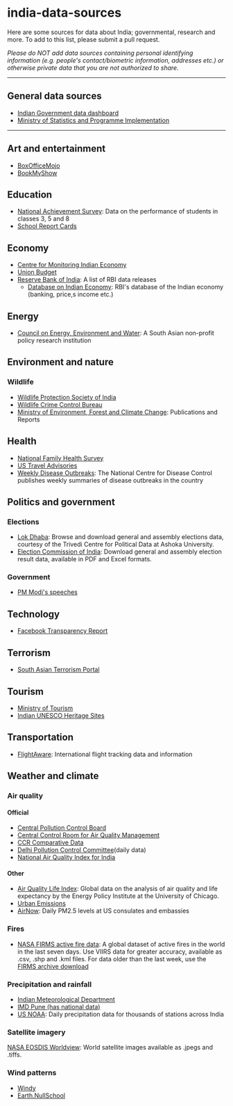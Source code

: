 # india-data-sources
Here are some sources for data about India; governmental, research and more. To add to this list, please submit a pull request. 

*Please do NOT add data sources containing personal identifying information (e.g. people's contact/biometric information, addresses etc.) or otherwise private data that you are not authorized to share.*

___

## General data sources
* [Indian Government data dashboard](https://data.gov.in/)
* [Ministry of Statistics and Programme Implementation](http://www.mospi.gov.in/)

___
## Art and entertainment
* [BoxOfficeMojo](https://www.boxofficemojo.com/)
* [BookMyShow](https://in.bookmyshow.com/)

## Education
* [National Achievement Survey](http://nas.schooleduinfo.in/dashboard/nas_ncert#/): Data on the performance of students in classes 3, 5 and 8
* [School Report Cards](http://schoolreportcards.in/SRC-New/)

## Economy
* [Centre for Monitoring Indian Economy](https://www.cmie.com/)
* [Union Budget](https://www.indiabudget.gov.in/)
* [Reserve Bank of India](https://rbi.org.in/Scripts/Statistics.aspx): A list of RBI data releases
    * [Database on Indian Economy](https://dbie.rbi.org.in/DBIE/dbie.rbi?site=home): RBI's database of the Indian economy (banking, price,s income etc.)

## Energy
* [Council on Energy, Environment and Water](https://www.ceew.in/publications): A South Asian non-profit policy research institution

## Environment and nature

### Wildlife
* [Wildlife Protection Society of India](http://www.wpsi-india.org/crime_maps/index.php)
* [Wildlife Crime Control Bureau](http://wccb.gov.in/index.aspx)
* [Ministry of Environment, Forest and Climate Change](http://www.moef.nic.in/publications-report): Publications and Reports

## Health
* [National Family Health Survey](http://rchiips.org/NFHS/factsheet_NFHS-4.shtml)
* [US Travel Advisories](https://wwwnc.cdc.gov/travel/notices)
* [Weekly Disease Outbreaks](https://idsp.nic.in/index4.php?lang=1&level=0&linkid=406&lid=3689): The National Centre for Disease Control publishes weekly summaries of disease outbreaks in the country

## Politics and government

### Elections
* [Lok Dhaba](http://lokdhaba.ashoka.edu.in/LokDhaba-Shiny/): Browse and download general and assembly elections data, courtesy of the Trivedi Centre for Political Data at Ashoka University.
* [Election Commission of India](https://eci.gov.in/statistical-report/statistical-reports/): Download general and assembly election result data, available in PDF and Excel formats.

### Government
* [PM Modi's speeches](http://pib.nic.in/PMContents/PMContents.aspx?menuid=2&Lang=1&RegionId=1)

## Technology
* [Facebook Transparency Report](https://transparency.facebook.com/government-data-requests/country/IN)

## Terrorism
* [South Asian Terrorism Portal](http://www.satp.org/datasheet-terrorist-attack/india)

## Tourism
* [Ministry of Tourism](http://tourism.gov.in/market-research-and-statistics)
* [Indian UNESCO Heritage Sites](https://whc.unesco.org/en/soc/?action=list&id_search_state=73)

## Transportation
* [FlightAware](https://uk.flightaware.com/): International flight tracking data and information

## Weather and climate

### Air quality
#### Official
* [Central Pollution Control Board](http://www.cpcb.gov.in/CAAQM/Auth/frmViewReportNew.aspx)
* [Central Control Room for Air Quality Management](https://app.cpcbccr.com/ccr/#/caaqm-dashboard-all/caaqm-landing/data)
* [CCR Comparative Data](https://app.cpcbccr.com/ccr/#/caaqm-dashboard-all/caaqm-landing/caaqm-comparison-data)
* [Delhi Pollution Control Committee](http://www.dpccairdata.com/dpccairdata/display/AallStationView5MinData.php?stName=TmF0aW9uYWxTdGFkaXVt)(daily data)
* [National Air Quality Index for India](http://pib.nic.in/newsite/PrintRelease.aspx?relid=110654)

#### Other
* [Air Quality Life Index](https://aqli.epic.uchicago.edu/the-index/): Global data on the analysis of air quality and life expectancy by the Energy Policy Institute at the University of Chicago.
* [Urban Emissions](http://www.urbanemissions.info/)
* [AirNow](https://cfpub.epa.gov/airnow/index.cfm?action=airnow.global_summary#India$New_Delhi): Daily PM2.5 levels at US consulates and embassies

### Fires
* [NASA FIRMS active fire data](https://firms.modaps.eosdis.nasa.gov/active_fire/#firms-txt): A global dataset of active fires in the world in the last seven days. Use VIIRS data for greater accuracy, available as .csv, .shp and .kml files. For data older than the last week, use the [FIRMS archive download](https://firms.modaps.eosdis.nasa.gov/download/)

### Precipitation and rainfall
* [Indian Meteorological Department](http://www.imd.gov.in/Welcome%20To%20IMD/Welcome.php)
* [IMD Pune (has national data)](http://www.imdpune.gov.in/)
* [US NOAA](https://www1.ncdc.noaa.gov/pub/data/ghcn/daily/by_year/): Daily precipitation data for thousands of stations across India

### Satellite imagery
[NASA EOSDIS Worldview](https://worldview.earthdata.nasa.gov/?p=geographic&l=VIIRS_SNPP_CorrectedReflectance_TrueColor,VIIRS_SNPP_Fires_375m_Day,VIIRS_SNPP_Fires_375m_Night,Reference_Labels,Reference_Features&t=2018-11-06-T00%3A00%3A00Z&z=3&v=70.08912954288722,24.331281730634156,83.72832866837187,32.74995981153676&ab=off&as=2012-08-23T00%3A00%3A00Z&ae=2012-08-30T00%3A00%3A00Z&av=3&al=true): World satellite images available as .jpegs and .tiffs.

### Wind patterns
* [Windy](https://www.windy.com/?27.242,76.778,8)
* [Earth.NullSchool](https://earth.nullschool.net/#current/wind/surface/level/orthographic=-282.52,25.92,1541/loc=76.176,26.928)
